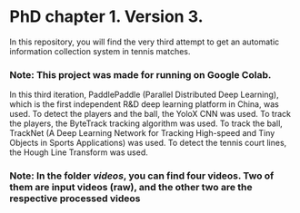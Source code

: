 # PhD chapter 1. Version 3. 

In this repository, you will find the very third attempt to get an automatic information collection system in tennis matches.

### Note: This project was made for running on Google Colab.

In this third iteration, PaddlePaddle (Parallel Distributed Deep Learning), which is the first independent R&D deep learning platform in China, was used.
To detect the players and the ball, the YoloX CNN was used.
To track the players, the ByteTrack tracking algorithm was used.
To track the ball, TrackNet (A Deep Learning Network for Tracking High-speed and Tiny Objects in Sports Applications) was used.
To detect the tennis court lines, the Hough Line Transform was used.

### Note: In the folder *videos*, you can find four videos. Two of them are input videos (raw), and the other two are the respective processed videos
